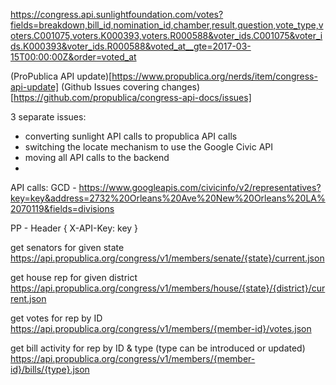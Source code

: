 https://congress.api.sunlightfoundation.com/votes?fields=breakdown,bill_id,nomination_id,chamber,result,question,vote_type,voters.C001075,voters.K000393,voters.R000588&voter_ids.C001075&voter_ids.K000393&voter_ids.R000588&voted_at__gte=2017-03-15T00:00:00Z&order=voted_at

(ProPublica API update)[https://www.propublica.org/nerds/item/congress-api-update]
(Github Issues covering changes)[https://github.com/propublica/congress-api-docs/issues]

3 separate issues:
- converting sunlight API calls to propublica API calls
- switching the locate mechanism to use the Google Civic API
- moving all API calls to the backend
- 

API calls:
GCD - https://www.googleapis.com/civicinfo/v2/representatives?key=key&address=2732%20Orleans%20Ave%20New%20Orleans%20LA%2070119&fields=divisions

PP - Header { X-API-Key: key }

get senators for given state
https://api.propublica.org/congress/v1/members/senate/{state}/current.json

get house rep for given district
https://api.propublica.org/congress/v1/members/house/{state}/{district}/current.json

get votes for rep by ID
https://api.propublica.org/congress/v1/members/{member-id}/votes.json

get bill activity for rep by ID & type (type can be introduced or updated)
https://api.propublica.org/congress/v1/members/{member-id}/bills/{type}.json

